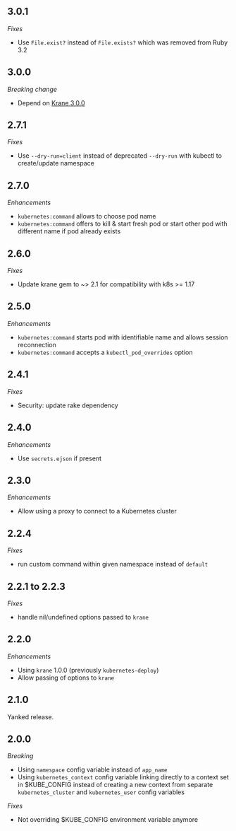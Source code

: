 ## 3.0.1

*Fixes*

- Use `File.exist?` instead of `File.exists?` which was removed from Ruby 3.2

## 3.0.0

*Breaking change*

- Depend on [Krane 3.0.0](https://github.com/Shopify/krane/blob/master/CHANGELOG.md#300)

## 2.7.1

*Fixes*

- Use `--dry-run=client` instead of deprecated `--dry-run` with kubectl to create/update namespace

## 2.7.0

*Enhancements*

- `kubernetes:command` allows to choose pod name
- `kubernetes:command` offers to kill & start fresh pod or start other pod with different name if pod already exists

## 2.6.0

*Fixes*

- Update krane gem to ~> 2.1 for compatibility with k8s >= 1.17

## 2.5.0

*Enhancements*

- `kubernetes:command` starts pod with identifiable name and allows session reconnection
- `kubernetes:command` accepts a `kubectl_pod_overrides` option

## 2.4.1

*Fixes*

- Security: update rake dependency

## 2.4.0

*Enhancements*

- Use `secrets.ejson` if present

## 2.3.0

*Enhancements*

- Allow using a proxy to connect to a Kubernetes cluster

## 2.2.4

*Fixes*

- run custom command within given namespace instead of `default` 

## 2.2.1 to 2.2.3

*Fixes*

- handle nil/undefined options passed to `krane`

## 2.2.0

*Enhancements*

- Using `krane` 1.0.0 (previously `kubernetes-deploy`)
- Allow passing of options to `krane`

## 2.1.0

Yanked release.

## 2.0.0

*Breaking*

- Using `namespace` config variable instead of `app_name`
- Using `kubernetes_context` config variable linking directly to a context set in $KUBE_CONFIG instead of creating a new context from separate `kubernetes_cluster` and `kubernetes_user` config variables

*Fixes*

- Not overriding $KUBE_CONFIG environment variable anymore
